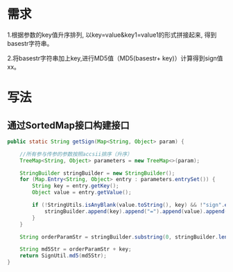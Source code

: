 # 需求
1.根据参数的key值升序排列, 以key=value&key1=value1的形式拼接起来, 得到basestr字符串。

2.将basestr字符串加上key,进行MD5值（MD5(basestr+ key)）计算得到sign值xx。


# 写法
## 通过SortedMap接口构建接口
```Java
public static String getSign(Map<String, Object> param) {

    //所有参与传参的参数按照accsii排序（升序）
    TreeMap<String, Object> parameters = new TreeMap<>(param);

    StringBuilder stringBuilder = new StringBuilder();
    for (Map.Entry<String, Object> entry : parameters.entrySet()) {
        String key = entry.getKey();
        Object value = entry.getValue();

        if (!StringUtils.isAnyBlank(value.toString(), key) && !"sign".equals(key)) {
            stringBuilder.append(key).append("=").append(value).append("&");
        }
    }

    String orderParamStr = stringBuilder.substring(0, stringBuilder.length() - 1);

    String md5Str = orderParamStr + key;
    return SignUtil.md5(md5Str);
}
```